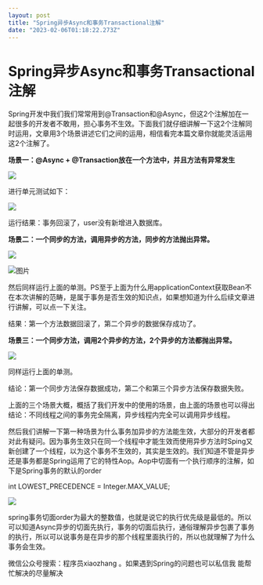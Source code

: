 ```yaml
---
layout: post
title: "Spring异步Async和事务Transactional注解"
date: "2023-02-06T01:18:22.273Z"
---
```

Spring异步Async和事务Transactional注解
===============================

Spring开发中我们我们常常用到@Transaction和@Async，但这2个注解加在一起很多的开发者不敢用，担心事务不生效。下面我们就仔细讲解一下这2个注解同时运用，文章用3个场景讲述它们之间的运用，相信看完本篇文章你就能灵活运用这2个注解了。

**场景一：@Async + @Transaction放在一个方法中，并且方法有异常发生**

![](https://img2023.cnblogs.com/blog/2591839/202302/2591839-20230205205309887-431673453.png)

进行单元测试如下：

![](https://img2023.cnblogs.com/blog/2591839/202302/2591839-20230205205352785-872243156.png)

运行结果：事务回滚了，user没有新增进入数据库。

**场景二：一个同步的方法，调用异步的方法，同步的方法抛出异常。**

**![](https://img2023.cnblogs.com/blog/2591839/202302/2591839-20230205205453411-412736221.png)**

![图片](https://img2023.cnblogs.com/blog/2591839/202302/2591839-20230205205802061-586695042.png)

然后同样运行上面的单测。PS至于上面为什么用applicationContext获取Bean不在本次讲解的范畴，是属于事务是否生效的知识点，如果想知道为什么后续文章进行讲解，可以点一下关注。

结果：第一个方法数据回滚了，第二个异步的数据保存成功了。

**场景三：一个同步方法，调用2个异步的方法，2个异步的方法都抛出异常。**

![](https://img2023.cnblogs.com/blog/2591839/202302/2591839-20230205205526806-1346127413.png)

同样运行上面的单测。

结论：第一个同步方法保存数据成功，第二个和第三个异步方法保存数据失败。

上面的三个场景大概，概括了我们开发中的使用的场景，由上面的场景也可以得出结论：不同线程之间的事务完全隔离，异步线程内完全可以调用异步线程。

然后我们讲解一下第一种场景为什么事务加异步的方法能生效，大部分的开发者都对此有疑问。因为事务生效只在同一个线程中才能生效而使用异步方法时Sping又新创建了一个线程，以为这个事务不生效的，其实是生效的。我们知道不管是异步还是事务都是Spring运用了它的特性Aop。Aop中切面有一个执行顺序的注解，如下是Spring事务的默认的order

int LOWEST\_PRECEDENCE = Integer.MAX\_VALUE;

![](https://img2023.cnblogs.com/blog/2591839/202302/2591839-20230205205608321-670836889.png)

spring事务切面order为最大的整数值，也就是说它的执行优先级是最低的。所以可以知道Async异步的切面先执行，事务的切面后执行，通俗理解异步包裹了事务的执行，所以可以说事务是在异步的那个线程里面执行的，所以也就理解了为什么事务会生效。

微信公众号搜索：程序员xiaozhang 。如果遇到Spring的问题也可以私信我 能帮忙解决的尽量解决
